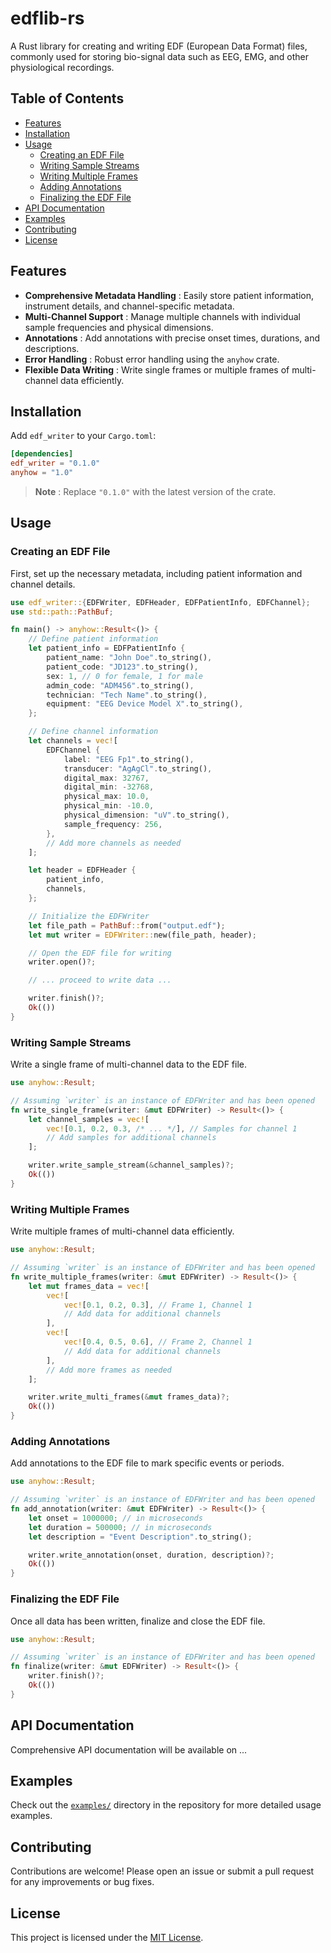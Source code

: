 # edflib-rs

A Rust library for creating and writing EDF (European Data Format) files, commonly used for storing bio-signal data such as EEG, EMG, and other physiological recordings.

## Table of Contents

* [Features](https://chatgpt.com/c/676d7593-83cc-800a-a97a-49d2ed517a50#features)
* [Installation](https://chatgpt.com/c/676d7593-83cc-800a-a97a-49d2ed517a50#installation)
* [Usage](https://chatgpt.com/c/676d7593-83cc-800a-a97a-49d2ed517a50#usage)
  * [Creating an EDF File](https://chatgpt.com/c/676d7593-83cc-800a-a97a-49d2ed517a50#creating-an-edf-file)
  * [Writing Sample Streams](https://chatgpt.com/c/676d7593-83cc-800a-a97a-49d2ed517a50#writing-sample-streams)
  * [Writing Multiple Frames](https://chatgpt.com/c/676d7593-83cc-800a-a97a-49d2ed517a50#writing-multiple-frames)
  * [Adding Annotations](https://chatgpt.com/c/676d7593-83cc-800a-a97a-49d2ed517a50#adding-annotations)
  * [Finalizing the EDF File](https://chatgpt.com/c/676d7593-83cc-800a-a97a-49d2ed517a50#finalizing-the-edf-file)
* [API Documentation](https://chatgpt.com/c/676d7593-83cc-800a-a97a-49d2ed517a50#api-documentation)
* [Examples](https://chatgpt.com/c/676d7593-83cc-800a-a97a-49d2ed517a50#examples)
* [Contributing](https://chatgpt.com/c/676d7593-83cc-800a-a97a-49d2ed517a50#contributing)
* [License](https://chatgpt.com/c/676d7593-83cc-800a-a97a-49d2ed517a50#license)

## Features

* **Comprehensive Metadata Handling** : Easily store patient information, instrument details, and channel-specific metadata.
* **Multi-Channel Support** : Manage multiple channels with individual sample frequencies and physical dimensions.
* **Annotations** : Add annotations with precise onset times, durations, and descriptions.
* **Error Handling** : Robust error handling using the `anyhow` crate.
* **Flexible Data Writing** : Write single frames or multiple frames of multi-channel data efficiently.

## Installation

Add `edf_writer` to your `Cargo.toml`:

```toml
[dependencies]
edf_writer = "0.1.0"
anyhow = "1.0"
```

> **Note** : Replace `"0.1.0"` with the latest version of the crate.

## Usage

### Creating an EDF File

First, set up the necessary metadata, including patient information and channel details.

```rust
use edf_writer::{EDFWriter, EDFHeader, EDFPatientInfo, EDFChannel};
use std::path::PathBuf;

fn main() -> anyhow::Result<()> {
    // Define patient information
    let patient_info = EDFPatientInfo {
        patient_name: "John Doe".to_string(),
        patient_code: "JD123".to_string(),
        sex: 1, // 0 for female, 1 for male
        admin_code: "ADM456".to_string(),
        technician: "Tech Name".to_string(),
        equipment: "EEG Device Model X".to_string(),
    };

    // Define channel information
    let channels = vec![
        EDFChannel {
            label: "EEG Fp1".to_string(),
            transducer: "AgAgCl".to_string(),
            digital_max: 32767,
            digital_min: -32768,
            physical_max: 10.0,
            physical_min: -10.0,
            physical_dimension: "uV".to_string(),
            sample_frequency: 256,
        },
        // Add more channels as needed
    ];

    let header = EDFHeader {
        patient_info,
        channels,
    };

    // Initialize the EDFWriter
    let file_path = PathBuf::from("output.edf");
    let mut writer = EDFWriter::new(file_path, header);

    // Open the EDF file for writing
    writer.open()?;

    // ... proceed to write data ...

    writer.finish()?;
    Ok(())
}
```

### Writing Sample Streams

Write a single frame of multi-channel data to the EDF file.

```rust
use anyhow::Result;

// Assuming `writer` is an instance of EDFWriter and has been opened
fn write_single_frame(writer: &mut EDFWriter) -> Result<()> {
    let channel_samples = vec![
        vec![0.1, 0.2, 0.3, /* ... */], // Samples for channel 1
        // Add samples for additional channels
    ];

    writer.write_sample_stream(&channel_samples)?;
    Ok(())
}
```

### Writing Multiple Frames

Write multiple frames of multi-channel data efficiently.

```rust
use anyhow::Result;

// Assuming `writer` is an instance of EDFWriter and has been opened
fn write_multiple_frames(writer: &mut EDFWriter) -> Result<()> {
    let mut frames_data = vec![
        vec![
            vec![0.1, 0.2, 0.3], // Frame 1, Channel 1
            // Add data for additional channels
        ],
        vec![
            vec![0.4, 0.5, 0.6], // Frame 2, Channel 1
            // Add data for additional channels
        ],
        // Add more frames as needed
    ];

    writer.write_multi_frames(&mut frames_data)?;
    Ok(())
}
```

### Adding Annotations

Add annotations to the EDF file to mark specific events or periods.

```rust
use anyhow::Result;

// Assuming `writer` is an instance of EDFWriter and has been opened
fn add_annotation(writer: &mut EDFWriter) -> Result<()> {
    let onset = 1000000; // in microseconds
    let duration = 500000; // in microseconds
    let description = "Event Description".to_string();

    writer.write_annotation(onset, duration, description)?;
    Ok(())
}
```

### Finalizing the EDF File

Once all data has been written, finalize and close the EDF file.

```rust
use anyhow::Result;

// Assuming `writer` is an instance of EDFWriter and has been opened
fn finalize(writer: &mut EDFWriter) -> Result<()> {
    writer.finish()?;
    Ok(())
}
```

## API Documentation

Comprehensive API documentation will be available on ...

## Examples

Check out the [`examples/`](https://chatgpt.com/c/examples/) directory in the repository for more detailed usage examples.

## Contributing

Contributions are welcome! Please open an issue or submit a pull request for any improvements or bug fixes.

## License

This project is licensed under the [MIT License](https://chatgpt.com/c/LICENSE).
